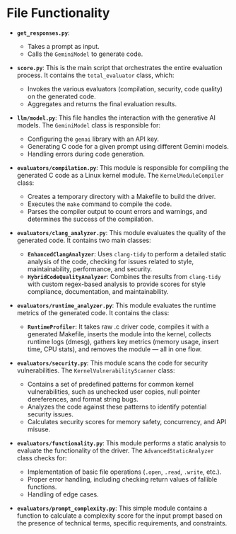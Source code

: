 # File Functionality

* **`get_responses.py`**: 
    * Takes a prompt as input.
    * Calls the `GeminiModel` to generate code.
    
* **`score.py`**: This is the main script that orchestrates the entire evaluation process. It contains the `total_evaluator` class, which:
    * Invokes the various evaluators (compilation, security, code quality) on the generated code.
    * Aggregates and returns the final evaluation results.

* **`llm/model.py`**: This file handles the interaction with the generative AI models. The `GeminiModel` class is responsible for:
    * Configuring the `genai` library with an API key.
    * Generating C code for a given prompt using different Gemini models.
    * Handling errors during code generation.

* **`evaluators/compilation.py`**: This module is responsible for compiling the generated C code as a Linux kernel module. The `KernelModuleCompiler` class:
    * Creates a temporary directory with a Makefile to build the driver.
    * Executes the `make` command to compile the code.
    * Parses the compiler output to count errors and warnings, and determines the success of the compilation.

* **`evaluators/clang_analyzer.py`**: This module evaluates the quality of the generated code. It contains two main classes:
    * **`EnhancedClangAnalyzer`**: Uses `clang-tidy` to perform a detailed static analysis of the code, checking for issues related to style, maintainability, performance, and security.
    * **`HybridCodeQualityAnalyzer`**: Combines the results from `clang-tidy` with custom regex-based analysis to provide scores for style compliance, documentation, and maintainability.

* **`evaluators/runtime_analyzer.py`**: This module evaluates the runtime metrics of the generated code. It contains the class:
    * **`RuntimeProfiler`**: It takes raw .c driver code, compiles it with a generated Makefile, inserts the module into the kernel, collects runtime logs (dmesg), gathers key metrics (memory usage, insert time, CPU stats), and removes the module — all in one flow.
    
* **`evaluators/security.py`**: This module scans the code for security vulnerabilities. The `KernelVulnerabilityScanner` class:
    * Contains a set of predefined patterns for common kernel vulnerabilities, such as unchecked user copies, null pointer dereferences, and format string bugs.
    * Analyzes the code against these patterns to identify potential security issues.
    * Calculates security scores for memory safety, concurrency, and API misuse.

* **`evaluators/functionality.py`**: This module performs a static analysis to evaluate the functionality of the driver. The `AdvancedStaticAnalyzer` class checks for:
    * Implementation of basic file operations (`.open`, `.read`, `.write`, etc.).
    * Proper error handling, including checking return values of fallible functions.
    * Handling of edge cases.

* **`evaluators/prompt_complexity.py`**: This simple module contains a function to calculate a complexity score for the input prompt based on the presence of technical terms, specific requirements, and constraints.